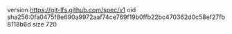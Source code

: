 version https://git-lfs.github.com/spec/v1
oid sha256:0fa0475f8e690a9972aaf74ce769f19b0ffb22bc470362d0c58ef27fb8118b6d
size 720
